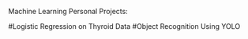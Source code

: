 Machine Learning Personal Projects:

#Logistic Regression on Thyroid Data
#Object Recognition Using YOLO
